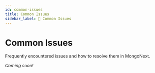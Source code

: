 ```yaml
---
id: common-issues
title: Common Issues
sidebar_label: 📓 Common Issues
---
```


# Common Issues

Frequently encountered issues and how to resolve them in MongoNext.

_Coming soon!_ 